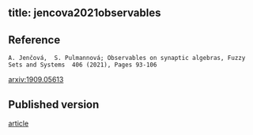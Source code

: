 title: jencova2021observables
---


## Reference

	A. Jenčová,  S. Pulmannová; Observables on synaptic algebras, Fuzzy Sets and Systems  406 (2021), Pages 93-106


[arxiv:1909.05613](https://arxiv.org/abs/1909.05613)

## Published version

[article](jencova2021observables/published.pdf)

